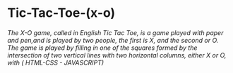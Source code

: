 # Tic-Tac-Toe-(x-o)
###### The X-O game, called in English Tic Tac Toe, is a game played with paper and pen,and is played by two people, the first is X, and the second or O. The game is played by filling in one of the squares formed by the intersection of two vertical lines with two horizontal columns, either X or O, with ( HTML-CSS - JAVASCRIPT)
